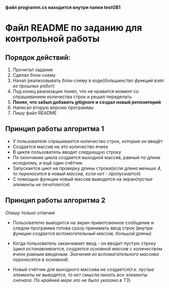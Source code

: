 **файл programm.cs находится внутри папки testGB1**
# Файл README по заданию для контрольной работы

## Порядок действий:

1. Прочитал задание
2. Сделал блок-схему
3. Начал реализовывать блок-схему в коде(*большинство функций взял из прошлых работ*)
4. Под конец реализации понял, что не нравится момент со спрашиванием количества строк и решил переделать
5. **Понял, что забыл добавить gitignore и создал новый репозиторий**
6. Написал вторую версию программы
7. Пишу файл README

## Принцип работы алгоритма 1

* У пользователя спрашивается количество строк, которые он введёт
* Создается массив на это количество ячеек
* В цикле пользователь вводит следующую строку
* По окончании цикла создается выходной массив, равный по длине исходному, и ещё один счётчик
* Запускается цикл на проверку длины строки(*если длина меньше 4, то переносится в новый массив, если нет - пропускается*)
* С помощью функции новый массив выводится на экран(*пустые элементы не печатаются*)

## Принцип работы алгоритма 2

*Опишу только отличия*

* Пользователю выводится на экран приветсвенное сообщение и следом программа готова сразу принимать ввод строк
(*внутри функции создается вспомогательный массив, большой длины*)
* Когда пользователь заканчивает ввод - он вводит пустую строку
(*цикл останавливается, создается основной массив с количеством ячеек равным введеным. Значения из вспомогательного массива переносятся
в основной*)

* Новый счётчик для выходного массива не создается(*т.к. пустые элементы не выводятся, то нет смысла пихать все элементы сначала. 
По крайней мере это не было указано в ТЗ*)
